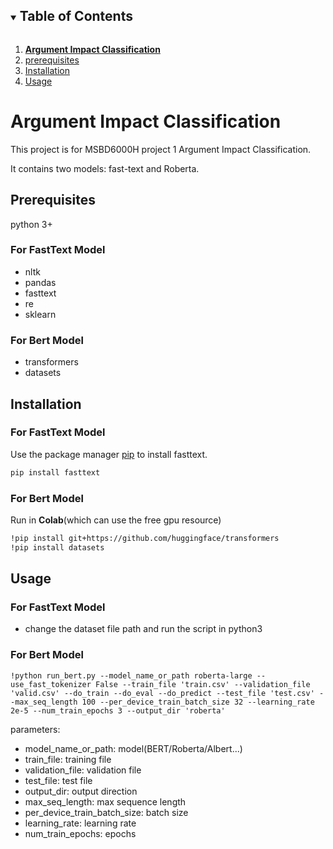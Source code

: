<details open="open">
  <summary><h2 style="display: inline-block">Table of Contents</h2></summary>
  <ol>
    <li>
      <a href="#Argument Impact Classification"><b>Argument Impact Classification</b></a>
    </li>
    <li>
      <a href="##prerequisites">prerequisites</a>
    </li>
    <li><a href="##Installation">Installation</a></li>
    <li><a href="##Usage">Usage</a></li>
  </ol>
</details>



<!-- ABOUT THE PROJECT -->
# Argument Impact Classification
This project is for MSBD6000H project 1 Argument Impact Classification.

It contains two models: fast-text and Roberta.

## Prerequisites
python 3+
### For FastText Model 
* nltk
* pandas
* fasttext
* re
* sklearn
### For Bert Model
* transformers
* datasets

## Installation
### For FastText Model
Use the package manager [pip](https://pypi.org/project/fasttext/) to install fasttext.

```bash
pip install fasttext
```
### For Bert Model
Run in **Colab**(which can use the free gpu resource)
```bash
!pip install git+https://github.com/huggingface/transformers
!pip install datasets
```

## Usage
### For FastText Model
* change the dataset file path and run the script in python3
### For Bert Model
```
!python run_bert.py --model_name_or_path roberta-large --use_fast_tokenizer False --train_file 'train.csv' --validation_file 'valid.csv' --do_train --do_eval --do_predict --test_file 'test.csv' --max_seq_length 100 --per_device_train_batch_size 32 --learning_rate 2e-5 --num_train_epochs 3 --output_dir 'roberta'
```
parameters:
- model_name_or_path: model(BERT/Roberta/Albert...)
- train_file: training file
- validation_file: validation file
- test_file: test file
- output_dir: output direction
- max_seq_length: max sequence length
- per_device_train_batch_size: batch size
- learning_rate: learning rate
- num_train_epochs: epochs

